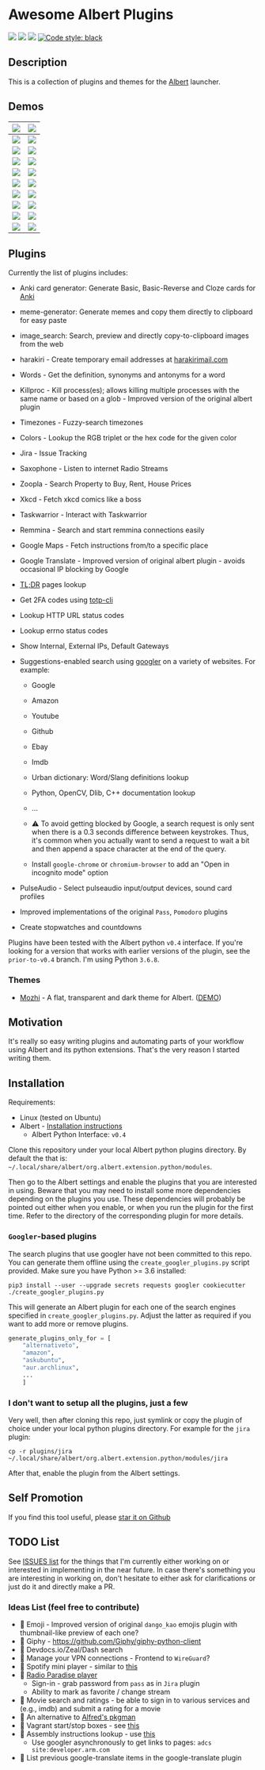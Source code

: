 # Awesome Albert Plugins

<a href="https://travis-ci.com/bergercookie/awesome-albert-plugins" alt="Build Status">
<img src="https://travis-ci.com/bergercookie/awesome-albert-plugins.svg?branch=master"></a>
<a href="https://www.codacy.com/manual/bergercookie/awesome-albert-plugins">
<img src="https://api.codacy.com/project/badge/Grade/dbefc49bb5f446488da561c7497bb821"/></a>
<a href=https://github.com/bergercookie/awesome-albert-plugins/blob/master/LICENSE alt="LICENCE">
<img src="https://img.shields.io/github/license/bergercookie/awesome-albert-plugins.svg" /></a>
<a href="https://github.com/psf/black">
<img alt="Code style: black" src="https://img.shields.io/badge/code%20style-black-000000.svg"></a>

## Description

This is a collection of plugins and themes for the
[Albert](https://albertlauncher.github.io/) launcher.

## Demos

|      ![](https://github.com/bergercookie/awesome-albert-plugins/blob/master/plugins/jira/misc/demo-basic.png)      |     ![](https://github.com/bergercookie/awesome-albert-plugins/blob/master/plugins/taskwarrior/misc/demo.gif)      |
| :----------------------------------------------------------------------------------------------------------------: | :----------------------------------------------------------------------------------------------------------------: |
|         ![](https://github.com/bergercookie/awesome-albert-plugins/blob/master/plugins/anki/misc/anki.gif)         |        ![](https://github.com/bergercookie/awesome-albert-plugins/blob/master/plugins/anki/misc/anki0.png)         |
|      ![](https://github.com/bergercookie/awesome-albert-plugins/blob/master/misc/albert-suggestions-demo.gif)      |     ![](https://github.com/bergercookie/awesome-albert-plugins/blob/master/misc/albert-suggestions-demo2.gif)      |
|           ![](https://github.com/bergercookie/awesome-albert-plugins/blob/master/misc/errno_lookup.png)            |              ![](https://github.com/bergercookie/awesome-albert-plugins/blob/master/misc/ipshow.png)               |
| ![](https://github.com/bergercookie/awesome-albert-plugins/blob/master/plugins/pulse_control/misc/pulse-demo1.png) | ![](https://github.com/bergercookie/awesome-albert-plugins/blob/master/plugins/pulse_control/misc/pulse-demo2.png) |
|     ![](https://github.com/bergercookie/awesome-albert-plugins/blob/master/misc/albert-suggestions-demo3.gif)      |      ![](https://github.com/bergercookie/awesome-albert-plugins/blob/master/plugins/colors/misc/colors1.png)       |
|      ![](https://github.com/bergercookie/awesome-albert-plugins/blob/master/plugins/timezones/misc/demo1.png)      |      ![](https://github.com/bergercookie/awesome-albert-plugins/blob/master/plugins/killproc/misc/demo0.png)       |
|        ![](https://github.com/bergercookie/awesome-albert-plugins/blob/master/plugins/words/misc/demo0.png)        |          ![](https://raw.githubusercontent.com/bergercookie/awesome-albert-plugins/master/misc/tldr.gif)           |
|      ![](https://github.com/bergercookie/awesome-albert-plugins/blob/master/plugins/harakiri/misc/demo0.png)       |    ![](https://github.com/bergercookie/awesome-albert-plugins/blob/master/plugins/image_search/misc/demo0.png)     |
|    ![](https://github.com/bergercookie/awesome-albert-plugins/blob/master/plugins/meme_generator/misc/demo.gif)    |        ![](https://github.com/bergercookie/awesome-albert-plugins/blob/master/plugins/clock/misc/clock.png)        |

## Plugins

Currently the list of plugins includes:

- Anki card generator: Generate Basic, Basic-Reverse and Cloze cards for [Anki](https://apps.ankiweb.net/)
- meme-generator: Generate memes and copy them directly to clipboard for easy
  paste
- image_search: Search, preview and directly copy-to-clipboard images from the web
- harakiri - Create temporary email addresses at [harakirimail.com](https://harakirimail.com/)
- Words - Get the definition, synonyms and antonyms for a word
- Killproc - Kill process(es); allows killing multiple processes with the same
  name or based on a glob - Improved version of the original albert plugin
- Timezones - Fuzzy-search timezones
- Colors - Lookup the RGB triplet or the hex code for the given color
- Jira - Issue Tracking
- Saxophone - Listen to internet Radio Streams
- Zoopla - Search Property to Buy, Rent, House Prices
- Xkcd - Fetch xkcd comics like a boss
- Taskwarrior - Interact with Taskwarrior
- Remmina - Search and start remmina connections easily
- Google Maps - Fetch instructions from/to a specific place
- Google Translate - Improved version of original albert plugin - avoids
  occasional IP blocking by Google
- [TL;DR](https://github.com/tldr-pages/tldr) pages lookup
- Get 2FA codes using [totp-cli](https://github.com/bergercookie/totp-cli)
- Lookup HTTP URL status codes
- Lookup errno status codes
- Show Internal, External IPs, Default Gateways
- Suggestions-enabled search using [googler](https://github.com/jarun/googler) on a variety of websites. For example:

  - Google
  - Amazon
  - Youtube
  - Github
  - Ebay
  - Imdb
  - Urban dictionary: Word/Slang definitions lookup
  - Python, OpenCV, Dlib, C++ documentation lookup
  - ...
  - :warning: To avoid getting blocked by Google, a search request is only sent
    when there is a 0.3 seconds difference between keystrokes. Thus, it's
    common when you actually want to send a request to wait a bit and then
    append a space character at the end of the query.

  - Install `google-chrome` or `chromium-browser` to add an "Open in incognito
    mode" option

- PulseAudio - Select pulseaudio input/output devices, sound card profiles
- Improved implementations of the original `Pass`, `Pomodoro` plugins
- Create stopwatches and countdowns

Plugins have been tested with the Albert python `v0.4` interface. If you're
looking for a version that works with earlier versions of the plugin, see the
`prior-to-v0.4` branch. I'm using Python `3.6.8`.

### Themes

- [Mozhi](https://github.com/Hsins/Albert-Mozhi) - A flat, transparent and dark
  theme for Albert.
  ([DEMO](https://github.com/Hsins/Albert-Mozhi/blob/master/demo/demo.gif))

## Motivation

It's really so easy writing plugins and automating parts of your workflow using
Albert and its python extensions. That's the very reason I started writing them.

## Installation

Requirements:

- Linux (tested on Ubuntu)
- Albert - [Installation instructions](https://albertlauncher.github.io/docs/installing/)
  - Albert Python Interface: `v0.4`

Clone this repository under your local Albert python plugins directory. By
default the that is: `~/.local/share/albert/org.albert.extension.python/modules`.

Then go to the Albert settings and enable the plugins that you are interested in
using. Beware that you may need to install some more dependencies depending on
the plugins you use. These dependencies will probably be pointed out either when
you enable, or when you run the plugin for the first time. Refer to the
directory of the corresponding plugin for more details.

### `Googler`-based plugins

The search plugins that use googler have not been committed to this repo. You
can generate them offline using the `create_googler_plugins.py` script provided.
Make sure you have Python >= 3.6 installed:

```
pip3 install --user --upgrade secrets requests googler cookiecutter
./create_googler_plugins.py
```

This will generate an Albert plugin for each one of the search engines specified
in `create_googler_plugins.py`. Adjust the latter as required if you want to
add more or remove plugins.

```py
generate_plugins_only_for = [
    "alternativeto",
    "amazon",
    "askubuntu",
    "aur.archlinux",
    ...
    ]
```

### I don't want to setup all the plugins, just a few

Very well, then after cloning this repo, just symlink or copy the plugin of
choice under your local python plugins directory. For example for the `jira`
plugin:

```
cp -r plugins/jira ~/.local/share/albert/org.albert.extension.python/modules/jira
```

After that, enable the plugin from the Albert settings.

## Self Promotion

If you find this tool useful, please [star it on
Github](https://github.com/bergercookie/awesome-albert-plugins)

## TODO List

See [ISSUES list](https://github.com/bergercookie/awesome-albert-plugins/issues) for the things
that I'm currently either working on or interested in implementing in the near
future. In case there's something you are interesting in working on, don't
hesitate to either ask for clarifications or just do it and directly make a PR.

### Ideas List (feel free to contribute)

- :construction: Emoji - Improved version of original `dango_kao` emojis plugin
  with thumbnail-like preview of each one?
- :construction: Giphy - https://github.com/Giphy/giphy-python-client
- :construction: Devdocs.io/Zeal/Dash search
- :construction: Manage your VPN connections - Frontend to `WireGuard`?
- :construction: Spotify mini player - similar to [this](https://github.com/vdesabou/alfred-spotify-mini-player)
- :construction: [Radio Paradise player](https://radioparadise.com/player)
  - Sign-in - grab password from `pass` as in `Jira` plugin
  - Ability to mark as favorite / change stream
- :construction: Movie search and ratings - be able to sign in to various
  services and (e.g., imdb) and submit a rating for a movie
- :construction: An alternative to [Alfred's pkgman](https://github.com/willfarrell/alfred-pkgman-workflow)
- :construction: Vagrant start/stop boxes - see [this](https://github.com/m1keil/alfred-vagrant-workflow)
- :construction: Assembly instructions lookup - use [this](https://github.com/asmjit/asmdb)
  - Use googler asynchronously to get links to pages: `adcs site:developer.arm.com`
- :construction: List previous google-translate items in the google-translate
  plugin
